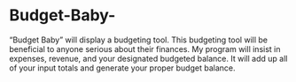 # Budget-Baby-
“Budget Baby” will display a budgeting tool. This budgeting tool will be beneficial to anyone serious about their finances. My program will insist in expenses, revenue, and your designated budgeted balance. It will add up all of your input totals and generate your proper budget balance.  
